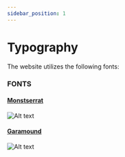 ```yaml
---
sidebar_position: 1
---
```


# Typography

The website utilizes the following fonts:

### FONTS

#### [**Monstserrat**](https://fonts.google.com/specimen/Montserrat)

![Alt text](/img/Snippets/Font_Monstserrat.png)

#### [**Garamound**](https://fonts.google.com/specimen/EB+Garamond)

![Alt text](/img/Snippets/Font_Garamound.png)
